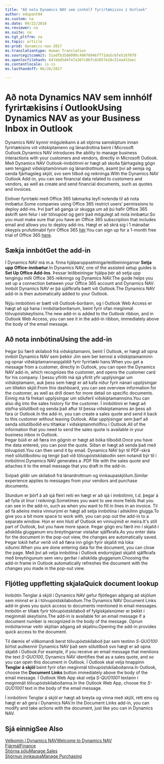 ```yaml
---
title: "Að nota Dynamics NAV sem innhólf fyrirtækisins í Outlook"
author: edupont04
ms.custom: na
ms.date: 09/22/2016
ms.reviewer: na
ms.suite: na
ms.tgt_pltfrm: na
ms.topic: article
ms-prod: dynamics-nav-2017
ms.translationtype: Human Translation
ms.sourcegitcommit: 51adfb3588099c496f0946ff71da5c6fe518f070
ms.openlocfilehash: 647ebd5d4f47a367c86fc02057e28c514a433aec
ms.contentlocale: is-is
ms.lasthandoff: 06/26/2017

---
```


# <a name="using-dynamics-nav-as-your-business-inbox-in-outlook"></a><span data-ttu-id="2c554-102">Að nota Dynamics NAV sem innhólf fyrirtækisins í Outlook</span><span class="sxs-lookup"><span data-stu-id="2c554-102">Using Dynamics NAV as your Business Inbox in Outlook</span></span>
<span data-ttu-id="2c554-103">Dynamics NAV kynnir möguleikann á að stjórna samskiptum innan fyrirtækisins við viðskiptamenn og lánardrottna beint í Microsoft Outlook.</span><span class="sxs-lookup"><span data-stu-id="2c554-103">Dynamics NAV introduces the ability to manage business interactions with your customers and vendors, directly in Microsoft Outlook.</span></span> <span data-ttu-id="2c554-104">Með Dynamics NAV Outlook-innbótinni er hægt að skoða fjárhagsleg gögn sem tengjast viðskiptamönnum og lánardrottnum, ásamt því að semja og senda fjárhagsleg skjöl, svo sem tilboð og reikninga.</span><span class="sxs-lookup"><span data-stu-id="2c554-104">With the Dynamics NAV Outlook Add-in, you can see financial data related to customers and vendors, as well as create and send financial documents, such as quotes and invoices.</span></span>  

<span data-ttu-id="2c554-105">Einhver fyrirtæki með Office 365 takmarka leyfi notenda til að nota innbætur.</span><span class="sxs-lookup"><span data-stu-id="2c554-105">Some companies using Office 365 restrict users’ permissions to deploy add-ins.</span></span> <span data-ttu-id="2c554-106">Því þarf að ganga úr skugga um að þú hafir Office 365 áskrift sem felur í sér tölvupóst og gerir það mögulegt að nota innbætur.</span><span class="sxs-lookup"><span data-stu-id="2c554-106">So you must make sure that you have an Office 365 subscription that includes email and allows you to deploy add-ins.</span></span> <span data-ttu-id="2c554-107">Hægt er að skrá sig í 1 mánaðar ókeypis prufutímabil fyrir Office 365 [hér](https://products.office.com/try).</span><span class="sxs-lookup"><span data-stu-id="2c554-107">You can sign up for a 1-month free trial of Office 365 [here](https://products.office.com/try).</span></span>  

## <a name="get-the-add-in"></a><span data-ttu-id="2c554-108">Sækja innbót</span><span class="sxs-lookup"><span data-stu-id="2c554-108">Get the add-in</span></span>
<span data-ttu-id="2c554-109">Í Dynamics NAV má m.a. finna hjálparuppsetningarleiðbeiningarnar **Setja upp Office-innbætur**.</span><span class="sxs-lookup"><span data-stu-id="2c554-109">In Dynamics NAV, one of the assisted setup guides is **Set Up Office Add-Ins**.</span></span> <span data-ttu-id="2c554-110">Þessar leiðbeiningar hjálpa þér að setja upp tengingu milli Office 365 reiknings og Dynamics NAV.</span><span class="sxs-lookup"><span data-stu-id="2c554-110">The guide helps you  set up a connection between your Office 365 account and Dynamics NAV.</span></span> <span data-ttu-id="2c554-111">Innbót Dynamics NAV er þá sjálfkrafa bætt við Outlook.</span><span class="sxs-lookup"><span data-stu-id="2c554-111">The Dynamics NAV add-in is then automatically added to your Outlook.</span></span>  

<span data-ttu-id="2c554-112">Nýju innbótinni er bætt við Outlook-borðann, og í Outlook Web Access er hægt að sjá hana í innbótarborðanum, beint fyrir ofan meginmál tölvupóstskeytisins.</span><span class="sxs-lookup"><span data-stu-id="2c554-112">The new add-in is added to the Outlook ribbon, and in Outlook Web Access, you can see it in the add-in ribbon, immediately above the body of the email message.</span></span>  

## <a name="using-the-add-in"></a><span data-ttu-id="2c554-113">Að nota innbótina</span><span class="sxs-lookup"><span data-stu-id="2c554-113">Using the add-in</span></span>
<span data-ttu-id="2c554-114">Þegar þú færð skilaboð frá viðskiptamanni, beint Í Outlook, er hægt að opna innbót Dynamics NAV sem þekkir Jim sem ber kennsl á viðskiptamanninn og opnar viðskiptamannaspjaldið fyrir fyrirtæki hans.</span><span class="sxs-lookup"><span data-stu-id="2c554-114">When you get a message from a customer, directly in Outlook, you can open the Dynamics NAV add-in, which recognizes the customer, and opens the customer card for his company.</span></span> <span data-ttu-id="2c554-115">Í þessu yfirliti má sjá yfirlit yfir upplýsingar um viðskiptamann, auk þess sem hægt er að kafa niður fyrir nánari upplýsingar um tiltekin skjöl.</span><span class="sxs-lookup"><span data-stu-id="2c554-115">From this dashboard, you can see overview information for the customer, as well as drill down for more detail on specific documents.</span></span> <span data-ttu-id="2c554-116">Einnig má fá frekari upplýsingar um söluferil viðskiptamannsins.</span><span class="sxs-lookup"><span data-stu-id="2c554-116">You can also dig into the sales history for the customer.</span></span>
<span data-ttu-id="2c554-117">Í innbótinni er hægt að stofna sölutilboð og senda það aftur til þessa viðskiptamanns án þess að fara úr Outlook.</span><span class="sxs-lookup"><span data-stu-id="2c554-117">In the add-in, you can create a sales quote and send it back to this customer without leaving Outlook.</span></span> <span data-ttu-id="2c554-118">Allar upplýsingar sem þarf að senda sölutilboðið eru tiltækar í viðskiptainnhólfinu í Outlook.</span><span class="sxs-lookup"><span data-stu-id="2c554-118">All of the information that you need to send the sales quote is available in your business inbox in Outlook.</span></span>  
<span data-ttu-id="2c554-119">Þegar búið er að færa inn gögnin er hægt að bóka tilboðið.</span><span class="sxs-lookup"><span data-stu-id="2c554-119">Once you have the data entered, you can post the quote.</span></span> <span data-ttu-id="2c554-120">Síðan er hægt að senda það með tölvupósti.</span><span class="sxs-lookup"><span data-stu-id="2c554-120">You can then send it by email.</span></span> <span data-ttu-id="2c554-121">Dynamics NAV býr til PDF-skrá með sölutilboðinu og tengir það við tölvupóstskilaboðin sem notandi býr til í innbótinni.</span><span class="sxs-lookup"><span data-stu-id="2c554-121">Dynamics NAV generates a .PDF file with the sales quote and attaches it to the email message that you draft in the add-in.</span></span>  

<span data-ttu-id="2c554-122">Svipað gildir um skilaboð frá lánardrottnum og innkaupaskjölum.</span><span class="sxs-lookup"><span data-stu-id="2c554-122">Similar experience applies to messages from your vendors and purchase documents.</span></span>  

<span data-ttu-id="2c554-123">Stundum er þörf á að sjá fleiri reiti en hægt er að sjá í innbótinni, t.d. þegar á að fylla út línur í reikningi.</span><span class="sxs-lookup"><span data-stu-id="2c554-123">Sometimes you want to see more fields that you can see in the add-in, such as when you want to fill in lines in an invoice.</span></span> <span data-ttu-id="2c554-124">Til að fá aðeins meira vinnurými er hægt að setja innbótina í aðskilinn glugga.</span><span class="sxs-lookup"><span data-stu-id="2c554-124">To give you a bit more space to work with, you can pop out the add-in to a separate window.</span></span> <span data-ttu-id="2c554-125">Hún er enn hluti af Outlook en vinnuýmið er meira.</span><span class="sxs-lookup"><span data-stu-id="2c554-125">It's still part of Outlook, but you have more space.</span></span> <span data-ttu-id="2c554-126">Þegar gögn eru færð inn í skjalið í aðskilda glugganum eru breytingarnar vistaðar sjálfkrafa.</span><span class="sxs-lookup"><span data-stu-id="2c554-126">As you enter data for the document in the pop-out view, the changes are automatically saved.</span></span> <span data-ttu-id="2c554-127">Þegar lokið hefur verið við að færa inn gögn fyrir skjalið má loka síðunni.</span><span class="sxs-lookup"><span data-stu-id="2c554-127">When you are done entering data for the document, you can close the page.</span></span> <span data-ttu-id="2c554-128">Með því að velja innbótina í Outlook endurnýjast skjalið sjálfkrafa með breytingunum sem veru gerðar í aðskilda glugganum.</span><span class="sxs-lookup"><span data-stu-id="2c554-128">Choosing the add-in frame in Outlook automatically refreshes the document with the changes you made in the pop-out view.</span></span>  

## <a name="quick-document-lookup"></a><span data-ttu-id="2c554-129">Fljótleg uppfletting skjala</span><span class="sxs-lookup"><span data-stu-id="2c554-129">Quick document lookup</span></span>
<span data-ttu-id="2c554-130">Innbótin Tenglar á skjöl í Dynamics NAV gefur fljótlegan aðgang að skjölum sem minnst er á í tölvupóstskilaboðum.</span><span class="sxs-lookup"><span data-stu-id="2c554-130">The Dynamics NAV Document Links add-in gives you quick access to documents mentioned in email messages.</span></span> <span data-ttu-id="2c554-131">Innbótin er tiltæk fyrir tölvupóstskilaboð ef fylgiskjalsnúmer er þekkt í meginmáli skeytisins.</span><span class="sxs-lookup"><span data-stu-id="2c554-131">The add-in is available for an email message if a document number is recognized in the body of the message.</span></span> <span data-ttu-id="2c554-132">Opnun innbótarinnar veitir skjótan aðgang að skjalinu.</span><span class="sxs-lookup"><span data-stu-id="2c554-132">Opening the add-in provides quick access to the document.</span></span>  

<span data-ttu-id="2c554-133">Til dæmis ef viðkomandi berst tölvupóstskilaboð þar sem textinn *S-QUO100* birtist auðkennir Dynamics NAV það sem sölutilboð svo hægt er að opna skjalið í Outlook.</span><span class="sxs-lookup"><span data-stu-id="2c554-133">For example, if you receive an email message that mentions the text *S-QUO100*, Dynamics NAV identifies that as a sales quote, and so you can open this document in Outlook.</span></span> <span data-ttu-id="2c554-134">Í Outlook skal velja hnappinn **Tenglar á skjöl** beint fyrir ofan meginmál tölvupóstskilaboðanna.</span><span class="sxs-lookup"><span data-stu-id="2c554-134">In Outlook, choose the **Document Links** button immediately above the body of the email message.</span></span> <span data-ttu-id="2c554-135">Í Outlook Web App skal velja *S-QUO1001* textann í meginmáli tölvupóstskilaboðanna.</span><span class="sxs-lookup"><span data-stu-id="2c554-135">In the Outlook Web App, choose the *S-QUO1001* text in the body of the email message.</span></span>  

<span data-ttu-id="2c554-136">Í innbótinni Tenglar á skjöl er hægt að breyta og vinna með skjöl, rétt eins og hægt er að gera í Dynamics NAV.</span><span class="sxs-lookup"><span data-stu-id="2c554-136">In the Document Links add-in, you can modify and take actions with the document, just like you can in Dynamics NAV.</span></span>

## <a name="see-also"></a><span data-ttu-id="2c554-137">Sjá einnig</span><span class="sxs-lookup"><span data-stu-id="2c554-137">See Also</span></span>
[<span data-ttu-id="2c554-138">Velkomin í Dynamics NAV</span><span class="sxs-lookup"><span data-stu-id="2c554-138">Welcome to Dynamics NAV</span></span>](across-get-started.md)  
[<span data-ttu-id="2c554-139">Fjármál</span><span class="sxs-lookup"><span data-stu-id="2c554-139">Finance</span></span>](finance-setup.md)  
[<span data-ttu-id="2c554-140">Stjórna sölu</span><span class="sxs-lookup"><span data-stu-id="2c554-140">Manage Sales</span></span>](sales-manage-sales.md)  
[<span data-ttu-id="2c554-141">Stjórnun innkaupa</span><span class="sxs-lookup"><span data-stu-id="2c554-141">Manage Purchasing</span></span>](purchasing-manage-purchasing.md)  

